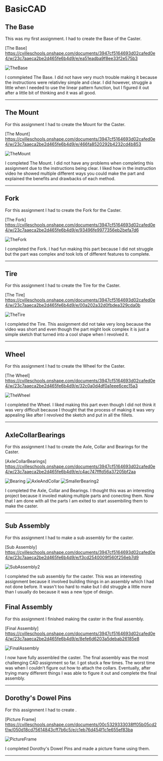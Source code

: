 # BasicCAD

## The Base

This was my first assignment. I had to create the Base of the Caster.

[The Base]
https://cvilleschools.onshape.com/documents/3947cf5164693d02cafed0e4/w/23c7aaeca2be2d465fe6b4d9/e/ea51eadba9f8ee33f2e575b3

![TheBase](Images/TheBase.png)

I commpleted The Base. I did not have very much trouble making it because the instructions were relativley simple and clear. I did however, struggle a little when I needed to use the linear pattern function, but I figured it out after a little bit of thinking and it was all good.

---


## The Mount

For this assignment I had to create the Mount for the Caster.

[The Mount]
https://cvilleschools.onshape.com/documents/3947cf5164693d02cafed0e4/w/23c7aaeca2be2d465fe6b4d9/e/466fa8520292b4232cd4b853

![TheMount](Images/TheMount.png)

I completed The Mount. I did not have any problems when completing this assignment due to the instructions being clear.  I liked how in the instruction video he showed multiple different ways you could make the part and explained the benefits and drawbacks of each method.

---


## Fork

For this assignment I had to create the Fork for the Caster.

[The Fork]
https://cvilleschools.onshape.com/documents/3947cf5164693d02cafed0e4/w/23c7aaeca2be2d465fe6b4d9/e/93496fe9977356eb2befa7d6

![TheFork](Images/TheFork.png)


I completed the Fork. I had fun making this part because I did not struggle but the part was complex and took lots of different features to complete.

---


## Tire

For this assignment I had to create the Tire for the Caster.

[The Tire]
https://cvilleschools.onshape.com/documents/3947cf5164693d02cafed0e4/w/23c7aaeca2be2d465fe6b4d9/e/00a202a32d0fbdea329cda0b

![TheTire](Images/TheTire.png)


I completed the Tire. This assignment did not take very long because the video was short and even though the part might look complex it is just a simple sketch that turned into a cool shape when I revolved it.

---

## Wheel

For this assignment I had to create the Wheel for the Caster.

[The Wheel]
https://cvilleschools.onshape.com/documents/3947cf5164693d02cafed0e4/w/23c7aaeca2be2d465fe6b4d9/e/32c0a0d4df0a1eee6cec15a3

![TheWheel](Images/TheWheel.png)

I completed the Wheel. I liked making this part even though I did not think it was very difficult because I thought that the process of making it was very appealing like after I revolved the sketch and put in all the fillets.

---

## AxleCollarBearings

For this assignment I had to create the Axle, Collar and Bearings for the Caster.

[AxleCollarBearings]
https://cvilleschools.onshape.com/documents/3947cf5164693d02cafed0e4/w/23c7aaeca2be2d465fe6b4d9/e/c4ac747fffd56a37205bf2aa

![Bearing](Images/Bearing.png)
![AxleAndCollar](Images/AxleAndCollar.png)
![SmallerBearing2](Images/SmallerBearing2.png)

I completed the Axle, Collar and Bearings. I thought this was an interesting project because it involed making multiple parts and conecting them. Now that I am done with all the parts I am exited to start assembiling them to make the caster.

---

## Sub Assembly

For this assignment I had to make a sub assembly for the caster.

[Sub Assembly]
https://cvilleschools.onshape.com/documents/3947cf5164693d02cafed0e4/w/23c7aaeca2be2d465fe6b4d9/e/f3cd2540009f560f256eb7d9


![SubAssembly2](Images/SubAssembly2.png)

I completed the sub assembly for the caster. This was an interesting assignment because it involved building things in an assembly which I had not done before. It wasn't too hard to make but I did struggle a little more than I usually do because it was a new type of design.

##  Final Assembly

For this assignment I finished making the caster in the final assembly.

[Final Assembly]
https://cvilleschools.onshape.com/documents/3947cf5164693d02cafed0e4/w/23c7aaeca2be2d465fe6b4d9/e/8efe6d6203a5debab26185e8

![FinalAssembly](Images/FinalAssembly.png)

I now have fully assembled the caster. The final assembly was the most challenging CAD assignment so far. I got stuck a few times. The worst time was when I couldn't figure out how to attach the collars. Eventually, after trying many different things I was able to figure it out and complete the final assembly.

---

## Dorothy's Dowel Pins

For this assignment I had to create  .

[Picture Frame]
https://cvilleschools.onshape.com/documents/00c5329333038ff05b05cd2f/w/050d18cd75614843cff7b6c5/e/c1eb76d454f1c1e655ef83ba

![PictureFrame](Images/PictureFrame.png)

I completed Dorothy's Dowel Pins and made a picture frame using them.

---
